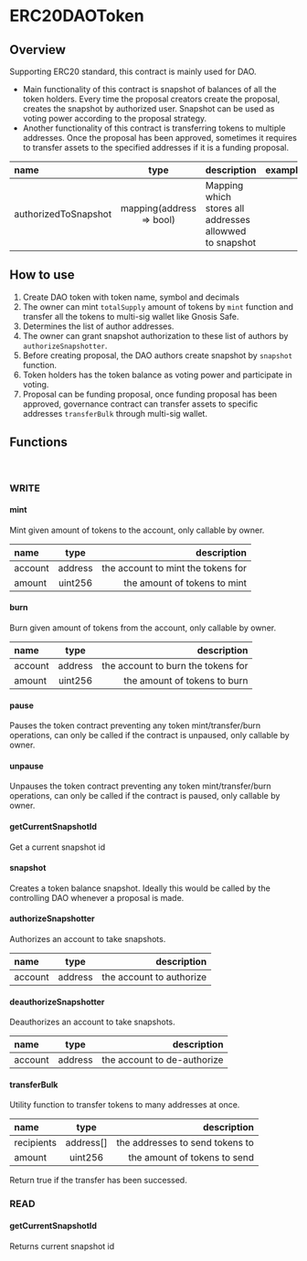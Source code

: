 # ERC20DAOToken

## Overview

Supporting ERC20 standard, this contract is mainly used for DAO.

- Main functionality of this contract is snapshot of balances of all the token holders.
  Every time the proposal creators create the proposal, creates the snapshot by authorized user.
  Snapshot can be used as voting power according to the proposal strategy.
- Another functionality of this contract is transferring tokens to multiple addresses.
  Once the proposal has been approved, sometimes it requires to transfer assets to the specified addresses if it is a funding proposal.

| name                 |           type           | description                                             | example |    default |
| :------------------- | :----------------------: | ------------------------------------------------------- | ------- | ---------: |
| authorizedToSnapshot | mapping(address => bool) | Mapping which stores all addresses allowwed to snapshot |         | NO DEFAULT |

## How to use

1. Create DAO token with token name, symbol and decimals
2. The owner can mint `totalSupply` amount of tokens by `mint` function and transfer all the tokens to multi-sig wallet like Gnosis Safe.
3. Determines the list of author addresses.
4. The owner can grant snapshot authorization to these list of authors by `authorizeSnapshotter`.
5. Before creating proposal, the DAO authors create snapshot by `snapshot` function.
6. Token holders has the token balance as voting power and participate in voting.
7. Proposal can be funding proposal, once funding proposal has been approved, governance contract can transfer assets to specific addresses `transferBulk` through multi-sig wallet.

## Functions

<br>

### WRITE

#### mint

Mint given amount of tokens to the account, only callable by owner.

| name    |  type   |                        description |
| :------ | :-----: | ---------------------------------: |
| account | address | the account to mint the tokens for |
| amount  | uint256 |       the amount of tokens to mint |

#### burn

Burn given amount of tokens from the account, only callable by owner.

| name    |  type   |                        description |
| :------ | :-----: | ---------------------------------: |
| account | address | the account to burn the tokens for |
| amount  | uint256 |       the amount of tokens to burn |

#### pause

Pauses the token contract preventing any token mint/transfer/burn operations, can only be called if the contract is unpaused, only callable by owner.

#### unpause

Unpauses the token contract preventing any token mint/transfer/burn operations, can only be called if the contract is paused, only callable by owner.

#### getCurrentSnapshotId

Get a current snapshot id

#### snapshot

Creates a token balance snapshot. Ideally this would be called by the controlling DAO whenever a proposal is made.

#### authorizeSnapshotter

Authorizes an account to take snapshots.

| name    |  type   |              description |
| :------ | :-----: | -----------------------: |
| account | address | the account to authorize |

#### deauthorizeSnapshotter

Deauthorizes an account to take snapshots.

| name    |  type   |                 description |
| :------ | :-----: | --------------------------: |
| account | address | the account to de-authorize |

#### transferBulk

Utility function to transfer tokens to many addresses at once.

| name       |   type    |                     description |
| :--------- | :-------: | ------------------------------: |
| recipients | address[] | the addresses to send tokens to |
| amount     |  uint256  |    the amount of tokens to send |

Return true if the transfer has been successed.

### READ

#### getCurrentSnapshotId

Returns current snapshot id
